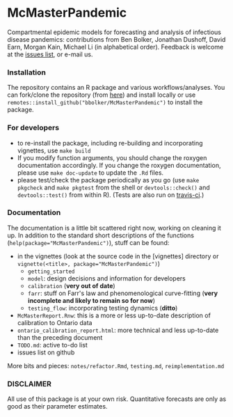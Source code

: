 # McMasterPandemic

Compartmental epidemic models for forecasting and analysis of infectious disease pandemics: contributions from Ben Bolker, Jonathan Dushoff, David Earn, Morgan Kain, Michael Li (in alphabetical order). Feedback is welcome at the [issues list](https://github.com/bbolker/McMasterPandemic/issues), or e-mail us.

### Installation

The repository contains an R package and various workflows/analyses. You can fork/clone the repository (from [here](https://github.com/bbolker/McMasterPandemic)) and install locally or use `remotes::install_github("bbolker/McMasterPandemic")` to install the package.

### For developers

* to re-install the package, including re-building and incorporating vignettes, use `make build`
* If you modify function arguments, you should change the roxygen documentation accordingly. If you change the roxygen documentation, please use `make doc-update` to update the `.Rd` files.
* please test/check the package periodically as you go (use `make pkgcheck` and `make pkgtest` from the shell or `devtools::check()` and `devtools::test()` from within R). (Tests are also run on [travis-ci](https://travis-ci.org/github/bbolker/McMasterPandemic).)

### Documentation 

The documentation is a little bit scattered right now, working on cleaning it up. In addition to the standard short descriptions of the functions (`help(package="McMasterPandemic")`), stuff can be found: 

* in the vignettes (look at the source code in the [vignettes] directory or `vignette(<title>, package="McMasterPandemic")`)
    * `getting_started`
	* `model`: design decisions and information for developers
	* `calibration` (**very out of date**)
	* `farr`: stuff on Farr's law and phenomenological curve-fitting (**very incomplete and likely to remain so for now**)
	* `testing_flow`: incorporating testing dynamics (**ditto**)
* `McMasterReport.Rnw`: this is a more or less up-to-date description of calibration to Ontario data
* `ontario_calibration_report.html`: more technical and less up-to-date than the preceding document
* `TODO.md`: active to-do list
* issues list on github

More bits and pieces: `notes/refactor.Rmd`, `testing.md`, `reimplementation.md`

### DISCLAIMER

All use of this package is at your own risk. Quantitative forecasts are only as good as their parameter estimates.

